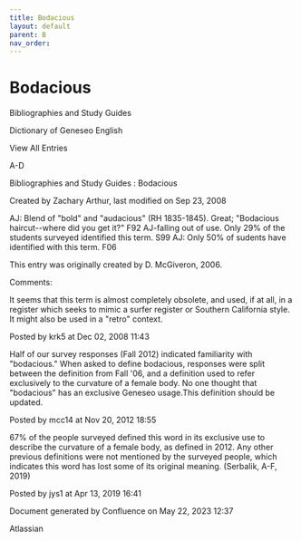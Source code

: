 ```yaml
---
title: Bodacious
layout: default
parent: B
nav_order:
---
```


# Bodacious

Bibliographies and Study Guides

Dictionary of Geneseo English

View All Entries

A-D

Bibliographies and Study Guides : Bodacious

Created by  Zachary Arthur, last modified on Sep 23, 2008

AJ: Blend of &quot;bold&quot; and &quot;audacious&quot; (RH 1835-1845). Great; &quot;Bodacious haircut--where did you get it?&quot; F92 AJ-falling out of use. Only 29% of the students surveyed identified this term. S99 AJ: Only 50% of sudents have identified with this term. F06 

This entry was originally created by D. McGiveron, 2006.

Comments:

It seems that this term is almost completely obsolete, and used, if at all, in a register which seeks to mimic a surfer register or Southern California style.  It might also be used in a &quot;retro&quot; context.  

Posted by krk5 at Dec 02, 2008 11:43

Half of our survey responses (Fall 2012) indicated familiarity with &quot;bodacious.&quot; When asked to define bodacious, responses were split between the definition from Fall '06, and a definition used to refer exclusively to the curvature of a female body. No one thought that &quot;bodacious&quot; has an exclusive Geneseo usage.This definition should be updated.

Posted by mcc14 at Nov 20, 2012 18:55

67% of the people surveyed defined this word in its exclusive use to describe the curvature of a female body, as defined in 2012. Any other previous definitions were not mentioned by the surveyed people, which indicates this word has lost some of its original meaning. (Serbalik, A-F, 2019)

Posted by jys1 at Apr 13, 2019 16:41

Document generated by Confluence on May 22, 2023 12:37

Atlassian
